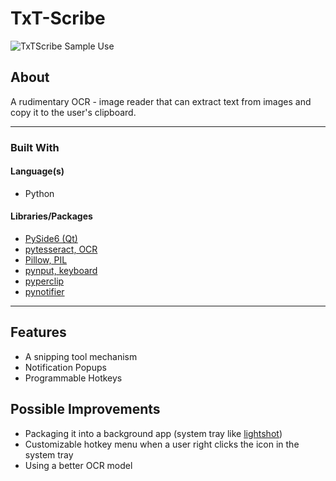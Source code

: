 # TxT-Scribe

![TxTScribe Sample Use](https://user-images.githubusercontent.com/78674944/236726857-b2feb3d5-40bd-4377-ab2a-5f8a326311e6.gif)

## About

A rudimentary OCR - image reader that can extract text from images and copy it to the user's clipboard.

---

### Built With
#### Language(s)
- Python

#### Libraries/Packages
- [PySide6 (Qt)](https://pypi.org/project/PySide6/)
- [pytesseract, OCR](https://pypi.org/project/pytesseract/)
- [Pillow, PIL](https://github.com/python-pillow/Pillow/)
- [pynput, keyboard](https://pypi.org/project/pynput/)
- [pyperclip](https://pypi.org/project/pyperclip/)
- [pynotifier](https://pypi.org/project/py-notifier/)

---

## Features
- A snipping tool mechanism
- Notification Popups
- Programmable Hotkeys

## Possible Improvements
- Packaging it into a background app (system tray like [lightshot](https://app.prntscr.com/en/index.html))
- Customizable hotkey menu when a user right clicks the icon in the system tray
- Using a better OCR model
